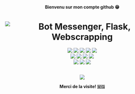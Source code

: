 
<p align=center>  <strong>Bienvenu sur mon compte github 😁</strong> <p>
<h1 align=center><img src="https://readme-typing-svg.herokuapp.com?font=jetbrains+mono&color=%231479BD&size=22&center=true&vCenter=true&lines=Python%2C+Odoo%2C+Docker;Chatbot%2C+Flask%2C+Webscrapping" alt="Bot Messenger, Flask, Webscrapping"></h1>
<div align="center">
    <img src="https://img.shields.io/badge/-Odoo-C162DE?style=for-the-badge&logo=python&logoColor=FFFFFF"/>
    <img src="https://img.shields.io/badge/-Selenium-16C636?style=for-the-badge&logo=selenium&logoColor=FFFFFF"/>
    <img src="https://img.shields.io/badge/-Python-396E9B?style=for-the-badge&logo=python&logoColor=FFFFFF"/> 
    <img src="https://img.shields.io/badge/-messenger-1BEFCF?style=for-the-badge&logo=Chatbot&logoColor=FFFFFF"/>
    <img src="https://img.shields.io/badge/-MySQL-E6892E?style=for-the-badge&logo=mysql&logoColor=FFFFFF"/>
    <br>
    <img src="https://img.shields.io/badge/-HTML-E44D26?&style=for-the-badge&logo=html5&logoColor=FFFFFF"/>
    <img src="https://img.shields.io/badge/-CSS-42A5F5?&style=for-the-badge&logo=css3&logoColor=FFFFFF"/>
    <img src="https://img.shields.io/badge/-JavaScript-FFCA28?style=for-the-badge&logo=javascript&logoColor=FFFFFF"/>
    <img src="https://img.shields.io/badge/-Php-1E87E3?style=for-the-badge&logo=php&logoColor=FFFFFF"/>
    <br>
    <img src="https://img.shields.io/badge/-Linux-F9F63C?style=for-the-badge&logo=linux&logoColor=FFFFFF"/>
    <img src="https://img.shields.io/badge/-Windows-3CB7F9?style=for-the-badge&logo=windows&logoColor=FFFFFF"/>
    <img src="https://img.shields.io/badge/-Docker-1926F1?style=for-the-badge&logo=docker&logoColor=FFFFFF">
</div>
<br>
<p align=center>  
  <strong>
      <img src='https://komarev.com/ghpvc/?username=rivo2302&color=008080'>
  </strong> 
<p>
<p align=center><strong>  Merci de la visite! 🇲🇬</strong> <p>


                 
       
    

